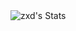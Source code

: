  <img src="https://github-readme-stats.vercel.app/api?username=zxd&hide=issues&title_color=333&text_color=777" alt="zxd's Stats" >
